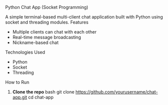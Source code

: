  Python Chat App (Socket Programming)

A simple terminal-based multi-client chat application built with Python using socket and threading modules.
 Features
- Multiple clients can chat with each other
- Real-time message broadcasting
- Nickname-based chat

 Technologies Used
- Python
- Socket
- Threading

 How to Run

1. **Clone the repo**
bash
git clone https://github.com/yourusername/chat-app.git
cd chat-app

